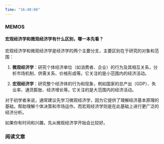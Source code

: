 ```yaml
---
Time: "16:40:06"
---
```


### MEMOS

#### 宏观经济学和微观经济学有什么区别，哪一本先看？

宏观经济学和微观经济学是经济学的两个主要分支，主要区别在于研究的对象和范围：

1. **微观经济学**：研究个体经济单位（如消费者、企业）的行为及其相互关系，分析市场机制、供需关系、价格形成等。它关注的是小范围内的经济活动。

2. **宏观经济学**：研究整个经济体的行为和现象，例如国家的总产出（GDP）、失业率、通货膨胀、经济增长等。它关注的是大范围内的经济活动。

对于初学者来说，通常建议先学习微观经济学，因为它提供了理解经济基本原理的基础，帮助理解个体决策和市场运作。而宏观经济学则是在此基础上进行更广泛的经济分析。

如果你有时间和兴趣，先从微观经济学开始会比较好。


### 阅读文章






